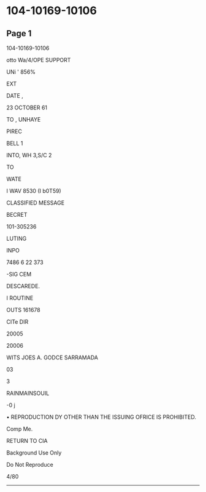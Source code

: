 # 104-10169-10106

## Page 1

104-10169-10106

otto Wa/4/OPE SUPPORT

UNi ' 856%

EXT

DATE ,

23 OCTOBER 61

TO , UNHAYE

PIREC

BELL 1

INTO, WH 3,S/C 2

TO

WATE

I WAV 8530 (I b0T59)

CLASSIFIED MESSAGE

BECRET

101-305236

LUTING

INPO

7486 6 22 373

-SIG CEM

DESCAREDE.

I ROUTINE

OUTS 161678

CITe DIR

20005

20006

WITS JOES A. GODCE SARRAMADA

03

3

RAINMAINSOUIL

-0 j

• REPRODUCTION DY OTHER THAN THE ISSUING OFRICE IS PROHIBITED.

Comp Me.

RETURN TO CIA

Background Use Only

Do Not Reproduce

4/80

---

